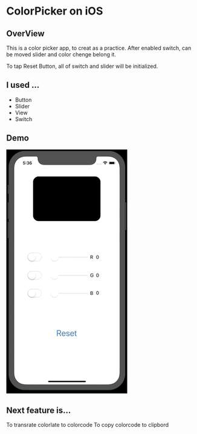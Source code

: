 # ColorPicker on iOS

## OverView
This is a color picker app, to creat as a practice.
After enabled switch, can be moved slider and color chenge belong it.

To tap Reset Button, all of switch and slider will be initialized.

## I used ...
- Button
- Slider
- View
- Switch

## Demo
![result](https://github.com/Shiozaki-s21/iOSColorPicker/blob/media/demoVideo/demo1.gif)

## Next feature is...
To transrate colorlate to colorcode
To copy colorcode to clipbord
